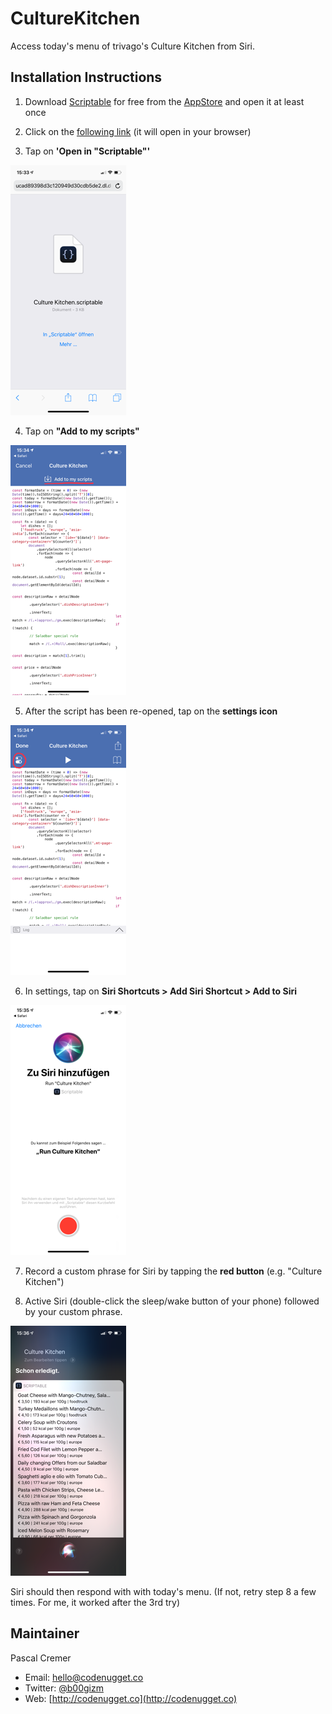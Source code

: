 # CultureKitchen

Access today's menu of trivago's Culture Kitchen from Siri.

## Installation Instructions

1. Download [Scriptable](https://itunes.apple.com/de/app/scriptable/id1405459188?mt=8) for free from the [AppStore](https://itunes.apple.com/de/app/scriptable/id1405459188?mt=8) and open it at least once

2. Click on the [following link](https://uc49995fbfcbb06486ab7a5655f0.dl.dropboxusercontent.com/cd/0/get/AgNwvM5e5E3_08O_67INRQiprw-NSIAxOS4aw53ZVy1AIxI21e9k4dpc6F0Ot0GdtQmyzXPOrag1zIkprufolOGhSHDVpDlJs9E21-JWaNERlQ/file?dl=1) (it will open in your browser)

3. Tap on **'Open in "Scriptable"'**

![siri-culture-kitchen-step01](https://raw.githubusercontent.com/b00giZm/scriptable-scripts/master/culture-kitchen/siri-culture-kitchen-step01.png)

4. Tap on **"Add to my scripts"**

![siri-culture-kitchen-step02](https://raw.githubusercontent.com/b00giZm/scriptable-scripts/master/culture-kitchen/siri-culture-kitchen-step02.png)

5. After the script has been re-opened, tap on the **settings icon**

![siri-culture-kitchen-step03](https://raw.githubusercontent.com/b00giZm/scriptable-scripts/master/culture-kitchen/siri-culture-kitchen-step03.png)

6. In settings, tap on **Siri Shortcuts > Add Siri Shortcut > Add to Siri**

![siri-culture-kitchen-step04](https://raw.githubusercontent.com/b00giZm/scriptable-scripts/master/culture-kitchen/siri-culture-kitchen-step04.png)

7. Record a custom phrase for Siri by tapping the **red button** (e.g. "Culture Kitchen")

8. Active Siri (double-click the sleep/wake button of your phone) followed by 	your custom phrase.

![siri-culture-kitchen-step05](https://raw.githubusercontent.com/b00giZm/scriptable-scripts/master/culture-kitchen/siri-culture-kitchen-step05.png)

Siri should then respond with with today's menu. (If not, retry step 8 a few times. For me, it worked after the 3rd try)

## Maintainer

Pascal Cremer

* Email: <hello@codenugget.co>
* Twitter: [@b00gizm](https://twitter.com/b00gizm)
* Web: [http://codenugget.co](http://codenugget.co)